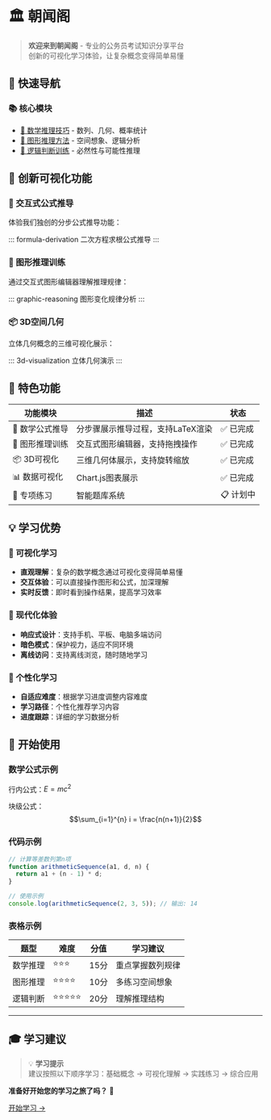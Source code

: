 # 🏛️ 朝闻阁

> **欢迎来到朝闻阁** - 专业的公务员考试知识分享平台  
> 创新的可视化学习体验，让复杂概念变得简单易懂

## 🚀 快速导航

### 📚 核心模块
- [📐 数学推理技巧](./civil-service/math-reasoning.md) - 数列、几何、概率统计
- [🧩 图形推理方法](./civil-service/graphic-reasoning.md) - 空间想象、逻辑分析
- [🎯 逻辑判断训练](./civil-service/logic-judgment.md) - 必然性与可能性推理

## 🎨 创新可视化功能

### 📐 交互式公式推导

体验我们独创的分步公式推导功能：

::: formula-derivation 二次方程求根公式推导
:::

### 🧩 图形推理训练

通过交互式图形编辑器理解推理规律：

::: graphic-reasoning 图形变化规律分析
:::

### 📦 3D空间几何

立体几何概念的三维可视化展示：

::: 3d-visualization 立体几何演示
:::

## 🎯 特色功能

| 功能模块 | 描述 | 状态 |
|---------|------|------|
| 📐 数学公式推导 | 分步骤展示推导过程，支持LaTeX渲染 | ✅ 已完成 |
| 🧩 图形推理训练 | 交互式图形编辑器，支持拖拽操作 | ✅ 已完成 |
| 📦 3D可视化 | 三维几何体展示，支持旋转缩放 | ✅ 已完成 |
| 📊 数据可视化 | Chart.js图表展示 | ✅ 已完成 |
| 🎯 专项练习 | 智能题库系统 | 📋 计划中 |

## 💡 学习优势

### 🎨 可视化学习
- **直观理解**：复杂的数学概念通过可视化变得简单易懂
- **交互体验**：可以直接操作图形和公式，加深理解
- **实时反馈**：即时看到操作结果，提高学习效率

### 📱 现代化体验
- **响应式设计**：支持手机、平板、电脑多端访问
- **暗色模式**：保护视力，适应不同环境
- **离线访问**：支持离线浏览，随时随地学习

### 🎯 个性化学习
- **自适应难度**：根据学习进度调整内容难度
- **学习路径**：个性化推荐学习内容
- **进度跟踪**：详细的学习数据分析

## 🚀 开始使用

### 数学公式示例
行内公式：$E = mc^2$

块级公式：
$$\sum_{i=1}^{n} i = \frac{n(n+1)}{2}$$

### 代码示例
```javascript
// 计算等差数列第n项
function arithmeticSequence(a1, d, n) {
  return a1 + (n - 1) * d;
}

// 使用示例
console.log(arithmeticSequence(2, 3, 5)); // 输出: 14
```

### 表格示例
| 题型 | 难度 | 分值 | 学习建议 |
|------|------|------|----------|
| 数学推理 | ⭐⭐⭐ | 15分 | 重点掌握数列规律 |
| 图形推理 | ⭐⭐⭐⭐ | 10分 | 多练习空间想象 |
| 逻辑判断 | ⭐⭐⭐⭐⭐ | 20分 | 理解推理结构 |

---

## 🎓 学习建议

> 💡 **学习提示**  
> 建议按照以下顺序学习：基础概念 → 可视化理解 → 实践练习 → 综合应用

**准备好开始您的学习之旅了吗？** 🚀

[开始学习 →](./civil-service/math-reasoning.md)
